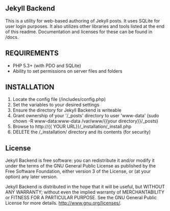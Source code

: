 Jekyll Backend
--------------
This is a utility for web-based authoring of Jekyll posts. 
It uses SQLite for user login purposes.
It also utilizes other libraries and tools listed at the end of this readme.
Documentation and licenses for these can be found in /docs.

REQUIREMENTS
------------
- PHP 5.3+ (with PDO and SQLite)
- Ability to set permissions on server files and folders

INSTALLATION
-------------
1. Locate the config file (/includes/config.php)
2. Set the variables to your desired settings
3. Ensure the directory for Jekyll Backend is writeable
4. Grant ownership of your '/_posts' directory to user 'www-data'
	(sudo chown -R www-data:www-data /var/www/{{your directory}}/_posts)
3. Browse to http://{{ YOUR URL}}/_installation/_install.php
4. DELETE the /_installation/ directory and its contents (for security)

License
----------
Jekyll Backend is free software: you can redistribute it and/or modify
it under the terms of the GNU General Public License as published by
the Free Software Foundation, either version 3 of the License, or
(at your option) any later version.

Jekyll Backend is distributed in the hope that it will be useful,
but WITHOUT ANY WARRANTY; without even the implied warranty of
MERCHANTABILITY or FITNESS FOR A PARTICULAR PURPOSE.  See the
GNU General Public License for more details.
<http://www.gnu.org/licenses/>.
